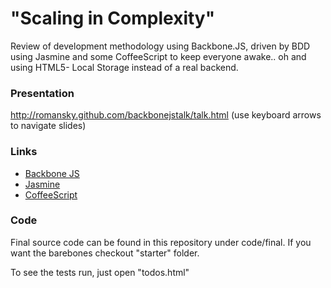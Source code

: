 "Scaling in Complexity"
===

Review of development methodology using Backbone.JS, driven by BDD using Jasmine and some CoffeeScript to keep everyone awake.. oh and using HTML5- Local Storage instead of a real backend.

### Presentation

http://romansky.github.com/backbonejstalk/talk.html
(use keyboard arrows to navigate slides)

### Links

* [Backbone JS](http://documentcloud.github.com/backbone/)
* [Jasmine](http://pivotal.github.com/jasmine/)
* [CoffeeScript](http://coffeescript.org/)

### Code

Final source code can be found in this repository under code/final.
If you want the barebones checkout "starter" folder.

To see the tests run, just open "todos.html"
